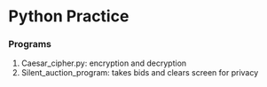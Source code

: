 # Python Practice

### Programs

1. Caesar_cipher.py: encryption and decryption
2. Silent_auction_program: takes bids and clears screen for privacy

